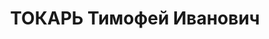 ---
title: ТОКАРЬ Тимофей Иванович
description: "1908 р., с. Сторожове Чутівського р-ну Полтавської обл., українець,\
  \ із селян, освіта незакінчена вища. Проживав у м. Полтава. Студент. \n  Заарештований\
  \ 29 вересня 1937 р. Засуджений Верховним Судом СРСР 5 грудня 1937 р. за ст. ст.\
  \ 54-8, 54-11 КК УРСР до розстрілу з конфіскацією особистого майна. Вирок виконано\
  \ 6 грудня 1937 р. у м. Харків. \n  Реабілітований Генеральною прокуратурою України\
  \ 21 травня 1992 р."
---